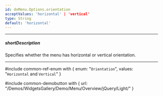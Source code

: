 ```yaml
---
id: dxMenu.Options.orientation
acceptValues: 'horizontal' | 'vertical'
type: String
default: 'horizontal'
---
```

---
##### shortDescription
Specifies whether the menu has horizontal or vertical orientation.

---
#include common-ref-enum with {
    enum: "`Orientation`",
    values: "`Horizontal` and `Vertical`"
}

#include common-demobutton with {
    url: "/Demos/WidgetsGallery/Demo/Menu/Overview/jQuery/Light/"
}